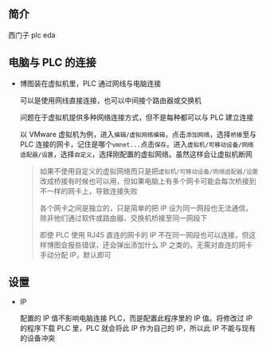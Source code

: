 ## 简介

西门子 plc eda

## 电脑与 PLC 的连接

- 博图装在虚拟机里，PLC 通过网线与电脑连接

    可以是使用网线直接连接，也可以中间接个路由器或交换机

    问题在于虚拟机提供多种网络连接方式，但不是每种都可以与 PLC 建立连接

    以 VMware 虚拟机为例，进入`编辑/虚拟网络编辑`，点击`添加网络`，选择`桥接`至与 PLC 连接的网卡，记住是哪个`vmnet...`点击`保存`。进入`虚拟机/可移动设备/网络适配器/设置`，选择`自定义`，选择刚配置的虚拟网络。虽然这样会让虚拟机断网

    > 如果不使用自定义的虚拟网络而只是把`虚拟机/可移动设备/网络适配器/设置`改成桥接有时候也可以用，但如果电脑上有多个网卡可能会每次桥接到不一样的网卡上，导致连接失败
    >
    > 各个网卡之间是独立的，只是简单的把 IP 设为同一网段也无法通信，除非他们通过软件或路由器、交换机桥接至同一网段下
    >
    > 即使 PLC 使用 RJ45 直连的网卡的 IP 不在同一网段也可以连接，但这样博图会报些错误，还会弹出添加什么 IP 之类的。无需对直连的网卡手动分配 IP，默认即可

## 设置

- IP

    配置的 IP 值不影响电脑连接 PLC，而是配置此程序里的 IP 值。将修改过 IP 的程序下载 PLC 里，PLC 就会将此 IP 作为自己的 IP，所以此 IP 不能与现有的设备冲突
